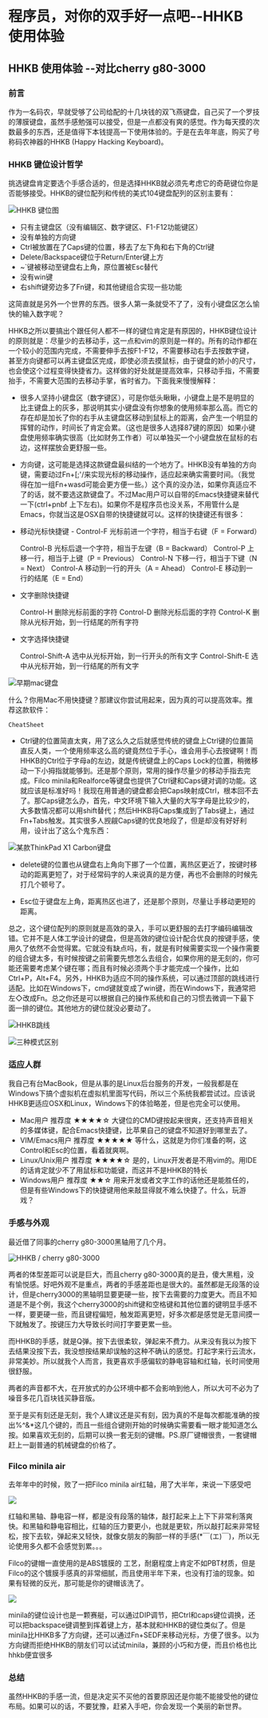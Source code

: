 # 程序员，对你的双手好一点吧--HHKB 使用体验

## HHKB 使用体验 --对比cherry g80-3000

### 前言

作为一名码农，早就受够了公司给配的十几块钱的双飞燕键盘，自己买了一个罗技的薄膜键盘，虽然手感勉强可以接受，但是一点都没有爽的感觉。作为每天摸的次数最多的东西，还是值得下本钱提高一下使用体验的。于是在去年年底，购买了号称码农神器的HHKB (Happy Hacking Keyboard)。

### HHKB 键位设计哲学

挑选键盘肯定要选个手感合适的，但是选择HHKB就必须先考虑它的奇葩键位你是否能够接受。HHKB的键位配列和传统的美式104键盘配列的区别主要有：

![HHKB 键位图](http://biangbiangpic.b0.upaiyun.com/blog/92f093adfcc02ea9b2922b85d70c0508.png)

* 只有主键盘区（没有编辑区、数字键区、F1-F12功能键区）
* 没有单独的方向键
* Ctrl被放置在了Caps键的位置，移去了左下角和右下角的Ctrl键
* Delete/Backspace键位于Return/Enter键上方
* ~`键被移动至键盘右上角，原位置被Esc替代
* 没有win键
* 右shift键旁边多了Fn键，和其他键组合实现一些功能

这简直就是另外一个世界的东西。很多人第一条就受不了了，没有小键盘区怎么愉快的输入数字呢？

HHKB之所以要搞出个跟任何人都不一样的键位肯定是有原因的，HHKB键位设计的原则就是：尽量少的去移动手，这一点和vim的原则是一样的。所有的动作都在一个较小的范围内完成，不需要伸手去按F1-F12，不需要移动右手去按数字键，甚至方向键都可以再主键盘区完成，即使必须去摸鼠标，由于键盘的娇小的尺寸，也会使这个过程变得快捷省力。这样做的好处就是提高效率，只移动手指，不需要抬手，不需要大范围的去移动手掌，省时省力。下面我来慢慢解释：

* 很多人坚持小键盘区（数字键区），可是你低头瞅瞅，小键盘上是不是明显的比主键盘上的灰多，那说明其实小键盘没有你想象的使用频率那么高。而它的存在却是加长了你的右手从主键盘区移动到鼠标上的距离，会产生一个明显的挥臂的动作，时间长了肯定会累。（这也是很多人选择87键的原因）如果小键盘使用频率确实很高（比如财务工作者）可以单独买一个小键盘放在鼠标的右边，这样摆放会更舒服一些。

* 方向键，这可能是选择这款键盘最纠结的一个地方了。HHKB没有单独的方向键，需要动过Fn+[;'/来实现光标的移动操作，适应起来确实需要时间。（我觉得在加一组Fn+wasd可能会更方便一些。）这个真的没办法，如果你真适应不了的话，就不要选这款键盘了。不过Mac用户可以自带的Emacs快捷键来替代一下(ctrl+pnbf 上下左右)。如果你不是程序员也没关系，不用管什么是Emacs，你就当这是OSX自带的快捷键就可以。这样的快捷键还有很多：

* 移动光标快捷键 - Control-F 光标前进一个字符，相当于右键（F = Forward）

    Control-B 光标后退一个字符，相当于左键（B = Backward）
    Control-P 上移一行，相当于上键（P = Previous）
    Control-N 下移一行，相当于下键（N = Next）
    Control-A 移动到一行的开头（A = Ahead）
    Control-E 移动到一行的结尾（E = End）

* 文字删除快捷键

    Control-H 删除光标前面的字符
    Control-D 删除光标后面的字符
    Control-K 删除从光标开始，到一行结尾的所有字符

* 文字选择快捷键

    Control-Shift-A 选中从光标开始，到一行开头的所有文字
    Control-Shift-E 选中从光标开始，到一行结尾的所有文字

![早期mac键盘](http://biangbiangpic.b0.upaiyun.com/blog/64f7ff47c782440ab5f14f40ea72468d.png)

什么？你用Mac不用快捷键？那建议你尝试用起来，因为真的可以提高效率。推荐这款软件：

`CheatSheet`

* Ctrl键的位置简直太爽，用了这么久之后就感觉传统的键盘上Ctrl键的位置简直反人类，一个使用频率这么高的键竟然位于手心，谁会用手心去按键啊！而HHKB的Ctrl位于字母a的左边，就是传统键盘上的Caps Lock的位置，稍微移动一下小拇指就能够到。还是那个原则，常用的操作尽量少的移动手指去完成。Filco minila和Realforce等键盘也提供了Ctrl键和Caps键对调的功能。这就应该是标准好吗！我现在用普通的键盘都会把Caps映射成Ctrl，根本回不去了。那Caps键怎么办，首先，中文环境下输入大量的大写字母是比较少的，大多数情况都可以用shift替代；然后HHKB将Caps集成到了Tabs键上，通过Fn+Tabs触发。其实很多人觊觎Caps键的优良地段了，但是却没有好好利用，设计出了这么个鬼东西：

![某款ThinkPad X1 Carbon键盘](http://biangbiangpic.b0.upaiyun.com/blog/20739b08099cf31eb47386f88280a9c1.png)

* delete键的位置也从键盘右上角向下挪了一个位置，离热区更近了，按键时移动的距离更短了，对于经常码字的人来说真的是方便，再也不会删除的时候先打几个顿号了。

* Esc位于键盘左上角，距离热区也进了，还是那个原则，尽量让手移动更短的距离。

总之，这个键位配列的原则就是高效的录入，手可以更舒服的去打字编码编辑改错。它并不是人体工学设计的键盘，但是高效的键位设计配合优良的按键手感，使用久了依然不会觉得累。它就没有缺点吗，有，就是有时候需要实现一个操作需要的组合键太多，有时候按键之前需要先想怎么去组合，如果你用的是无刻的，你可能还需要考虑某个键在哪；而且有时候必须两个手才能完成一个操作，比如Ctrl+P，Alt+F4。另外，HHKB为适应不同的操作系统，可以通过顶部的跳线进行适配。比如在Windows下，cmd键就变成了win键，而在Windows下，我通常把左◇改成Fn。总之你还是可以根据自己的操作系统和自己的习惯去微调一下最下面一排的键位。其他地方的键位就没必要动了。


![HHKB跳线](http://biangbiangpic.b0.upaiyun.com/blog/db586033cdb8735c01ff4e92d224d066.png)

![三种模式区别](http://biangbiangpic.b0.upaiyun.com/blog/544626136fd47206ad9397e152dd0fc7.png)

### 适应人群

我自己有台MacBook，但是从事的是Linux后台服务的开发，一般我都是在Windows下搞个虚拟机在虚拟机里面写代码，所以三个系统我都尝试过。应该说HHKB更适应OSX和Linux，Windows下的体验略差，但是也完全可以使用。

* Mac用户 推荐度 ★★★★☆ 大键位的CMD键按起来很爽，还支持声音相关的多媒体键，配合Emacs快捷键，比苹果自己的键盘不知道好到哪里去了。
* VIM/Emacs用户 推荐度 ★★★★★ 等什么，这就是为你们准备的啊，这Control和Esc的位置，看着就爽啊。
* Linux/Unix用户 推荐度 ★★★★☆ 是的，Linux开发者是不用vim的。用IDE的话肯定就少不了用鼠标和功能键，而这并不是HHKB的特长
* Windows用户 推荐度 ★★☆ 用来开发或者文字工作的话他还是能胜任的，但是有些Windows下的快捷键用他来敲显得就不难么快捷了。什么，玩游戏？

### 手感与外观

最近借了同事的cherry g80-3000黑轴用了几个月。

![HHKB / cherry g80-3000](http://biangbiangpic.b0.upaiyun.com/blog/141121401c05764bb8fe132ab73963fe.png)

两者的体型差距可以说是巨大，而且cherry g80-3000真的是丑，傻大黑粗，没有愉悦感。好吧外观不是重点，两者的手感差距也是很大的。虽然都是无段落的设计，但是cherry3000的黑轴明显要更硬一些，按下去需要的力度更大。而且不知道是不是个例，我这个cherry3000的shift键和空格键和其他位置的键明显手感不一样，要更硬一些，而且键程偏短，触发距离更短，好多次都是感觉是无意间摸一下就触发了。按键压力大导致长时间打字要更累一些。

而HHKB的手感，就是Q弹。按下去很柔软，弹起来不费力。从来没有我以为按下去结果没按下去，我没想按结果却误触的这种不确认的感觉。打起字来行云流水，非常美妙。所以就我个人而言，我更喜欢手感偏软的静电容轴和红轴，长时间使用很舒服。

两者的声音都不大，在开放式的办公环境中都不会影响到他人，所以大可不必为了噪音多花几百块钱买静音版。

至于是买有刻还是无刻，我个人建议还是买有刻，因为真的不是每次都能准确的按出%^&*这几个键的，而且一些组合键刚开始的时候确实需要看一眼才能知道怎么按。如果喜欢无刻的，后期可以换一套无刻的键帽。PS.原厂键帽很贵，一套键帽赶上一副普通的机械键盘的价格了。

### Filco minila air

去年年中的时候，败了一把Filco minila air红轴，用了大半年，来说一下感受吧

![](http://biangbiangpic.b0.upaiyun.com/blog/23fe40fada99a54a5bb9ee2d5efa9704.png)

红轴和黑轴、静电容一样，都是没有段落的轴体，敲打起来上上下下非常利落爽快。和黑轴和静电容相比，红轴的压力要更小，也就是更软，所以敲打起来非常轻松，按下去软，弹起来又轻快，就像女朋友的胸部一样的手感(*￣(エ)￣)，所以无论使用多久都不会感觉到累。。。

Filco的键帽一直使用的是ABS镀膜的 工艺，耐磨程度上肯定不如PBT材质，但是Filco的这个镀膜手感真的非常细腻，而且使用半年下来，也没有打油的现象。如果有轻微的反光，那可能是你的键帽该洗了。

![](http://biangbiangpic.b0.upaiyun.com/blog/d45b7df8d8b60b5f6ed6cc56916a7401.png)

minila的键位设计也是一颗赛艇，可以通过DIP调节，把Ctrl和caps键位调换，还可以把backspace键调整到挥着键上方，基本就和HHKB的键位类似了。但是minila比HHKB多了方向键，还可以通过Fn+SEDF来移动光标，方便了很多。以为方向键而拒绝HHKB的朋友们可以试试minila，兼顾的小巧和方便，而且价格也比hhkb便宜很多

### 总结

虽然HHKB的手感一流，但是决定买不买他的首要原因还是你能不能接受他的键位布局。如果可以的话，不要犹豫，赶紧入手吧，你会发现一个美丽的新世界。
